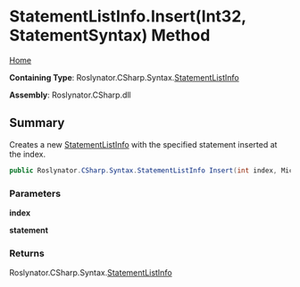# StatementListInfo\.Insert\(Int32, StatementSyntax\) Method

[Home](../../../../../README.md)

**Containing Type**: Roslynator\.CSharp\.Syntax\.[StatementListInfo](../README.md)

**Assembly**: Roslynator\.CSharp\.dll

## Summary

Creates a new [StatementListInfo](../README.md) with the specified statement inserted at the index\.

```csharp
public Roslynator.CSharp.Syntax.StatementListInfo Insert(int index, Microsoft.CodeAnalysis.CSharp.Syntax.StatementSyntax statement)
```

### Parameters

**index**

**statement**

### Returns

Roslynator\.CSharp\.Syntax\.[StatementListInfo](../README.md)

